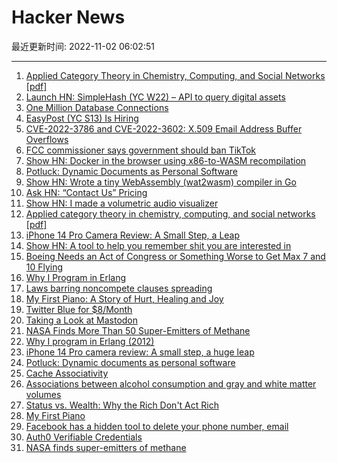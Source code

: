 # Hacker News

最近更新时间: 2022-11-02 06:02:51

--- 
1. [Applied Category Theory in Chemistry, Computing, and Social Networks [pdf]](https://www.ams.org/journals/notices/202202/rnoti-p292.pdf) 
2. [Launch HN: SimpleHash (YC W22) – API to query digital assets](https://news.ycombinator.com/item?id=33423759) 
3. [One Million Database Connections](https://planetscale.com/blog/one-million-connections) 
4. [EasyPost (YC S13) Is Hiring](https://www.easypost.com/careers) 
5. [CVE-2022-3786 and CVE-2022-3602: X.509 Email Address Buffer Overflows](https://www.openssl.org/blog/blog/2022/11/01/email-address-overflows/) 
6. [FCC commissioner says government should ban TikTok](https://www.axios.com/2022/11/01/interview-fcc-commissioner-says-government-should-ban-tiktok) 
7. [Show HN: Docker in the browser using x86-to-WASM recompilation](http://copy.sh/v86/?profile=archlinux&c=cat%20docker.sh;./docker.sh) 
8. [Potluck: Dynamic Documents as Personal Software](https://www.inkandswitch.com/potluck/) 
9. [Show HN: Wrote a tiny WebAssembly (wat2wasm) compiler in Go](https://github.com/thomscoder/luna) 
10. [Ask HN: “Contact Us” Pricing](https://news.ycombinator.com/item?id=33425443) 
11. [Show HN: I made a volumetric audio visualizer](https://a-sumo.github.io/hyperstep/) 
12. [Applied category theory in chemistry, computing, and social networks [pdf]](https://www.ams.org/journals/notices/202202/rnoti-p292.pdf) 
13. [iPhone 14 Pro Camera Review: A Small Step, a Leap](https://lux.camera/iphone-14-pro-camera-review-a-small-step-a-huge-leap/) 
14. [Show HN: A tool to help you remember shit you are interested in](https://www.recall-app.com/) 
15. [Boeing Needs an Act of Congress or Something Worse to Get Max 7 and 10 Flying](https://crankyflier.com/2022/10/11/why-boeing-needs-an-act-of-congress-or-something-worse-to-get-the-max-7-and-10-aircraft-flying/) 
16. [Why I Program in Erlang](https://www.evanmiller.org/why-i-program-in-erlang.html) 
17. [Laws barring noncompete clauses spreading](https://www.businessinsurance.com/article/20220901/NEWS06/912352002/Laws-barring-noncompete-clauses-spreading) 
18. [My First Piano: A Story of Hurt, Healing and Joy](https://www.jeromeleroy.com/complog-content/2022/10/31/my-first-piano-a-story-of-hurt-healing-and-joy) 
19. [Twitter Blue for $8/Month](https://twitter.com/elonmusk/status/1587498907336118274) 
20. [Taking a Look at Mastodon](https://evertpot.com/hello-mastodon/) 
21. [NASA Finds More Than 50 Super-Emitters of Methane](https://www.smithsonianmag.com/smart-news/nasa-finds-more-than-50-super-emitters-of-methane-180981045/) 
22. [Why I program in Erlang (2012)](https://www.evanmiller.org/why-i-program-in-erlang.html) 
23. [iPhone 14 Pro camera review: A small step, a huge leap](https://lux.camera/iphone-14-pro-camera-review-a-small-step-a-huge-leap/) 
24. [Potluck: Dynamic documents as personal software](https://www.inkandswitch.com/potluck/) 
25. [Cache Associativity](https://en.algorithmica.org/hpc/cpu-cache/associativity/) 
26. [Associations between alcohol consumption and gray and white matter volumes](https://www.nature.com/articles/s41467-022-28735-5) 
27. [Status vs. Wealth: Why the Rich Don't Act Rich](https://www.wealest.com/articles/status-vs-wealth) 
28. [My First Piano](https://www.jeromeleroy.com/complog-content/2022/10/31/my-first-piano-a-story-of-hurt-healing-and-joy) 
29. [Facebook has a hidden tool to delete your phone number, email](https://www.businessinsider.com/facebook-has-hidden-tool-to-delete-your-phone-number-email-2022-10) 
30. [Auth0 Verifiable Credentials](https://verifiablecredentials.dev/) 
31. [NASA finds super-emitters of methane](https://www.smithsonianmag.com/smart-news/nasa-finds-more-than-50-super-emitters-of-methane-180981045/) 
